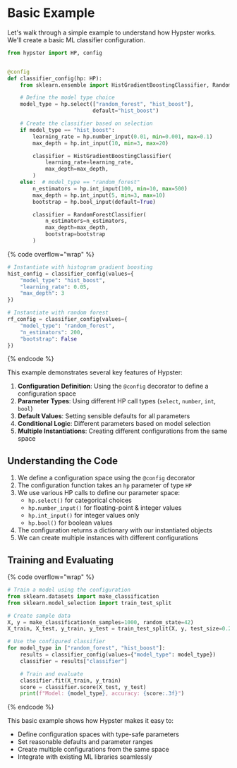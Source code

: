# Basic Example

Let's walk through a simple example to understand how Hypster works. We'll create a basic ML classifier configuration.

```python
from hypster import HP, config


@config
def classifier_config(hp: HP):
    from sklearn.ensemble import HistGradientBoostingClassifier, RandomForestClassifier

    # Define the model type choice
    model_type = hp.select(["random_forest", "hist_boost"],
                           default="hist_boost")

    # Create the classifier based on selection
    if model_type == "hist_boost":
        learning_rate = hp.number_input(0.01, min=0.001, max=0.1)
        max_depth = hp.int_input(10, min=3, max=20)

        classifier = HistGradientBoostingClassifier(
            learning_rate=learning_rate,
            max_depth=max_depth,
        )
    else:  # model_type == "random_forest"
        n_estimators = hp.int_input(100, min=10, max=500)
        max_depth = hp.int_input(5, min=3, max=10)
        bootstrap = hp.bool_input(default=True)

        classifier = RandomForestClassifier(
            n_estimators=n_estimators,
            max_depth=max_depth,
            bootstrap=bootstrap
        )
```

{% code overflow="wrap" %}
```python
# Instantiate with histogram gradient boosting
hist_config = classifier_config(values={
    "model_type": "hist_boost",
    "learning_rate": 0.05,
    "max_depth": 3
})

# Instantiate with random forest
rf_config = classifier_config(values={
    "model_type": "random_forest",
    "n_estimators": 200,
    "bootstrap": False
})
```
{% endcode %}

This example demonstrates several key features of Hypster:

1. **Configuration Definition**: Using the `@config` decorator to define a configuration space
2. **Parameter Types**: Using different HP call types (`select`, `number`, `int`, `bool`)
3. **Default Values**: Setting sensible defaults for all parameters
4. **Conditional Logic**: Different parameters based on model selection
5. **Multiple Instantiations**: Creating different configurations from the same space

## Understanding the Code

1. We define a configuration space using the `@config` decorator
2. The configuration function takes an `hp` parameter of type `HP`
3. We use various HP calls to define our parameter space:
   * `hp.select()` for categorical choices
   * `hp.number_input()` for floating-point & integer values
   * `hp.int_input()` for integer values only
   * `hp.bool()` for boolean values
4. The configuration returns a dictionary with our instantiated objects
5. We can create multiple instances with different configurations

## Training and Evaluating

{% code overflow="wrap" %}
```python
# Train a model using the configuration
from sklearn.datasets import make_classification
from sklearn.model_selection import train_test_split

# Create sample data
X, y = make_classification(n_samples=1000, random_state=42)
X_train, X_test, y_train, y_test = train_test_split(X, y, test_size=0.2)

# Use the configured classifier
for model_type in ["random_forest", "hist_boost"]:
    results = classifier_config(values={"model_type": model_type})
    classifier = results["classifier"]

    # Train and evaluate
    classifier.fit(X_train, y_train)
    score = classifier.score(X_test, y_test)
    print(f"Model: {model_type}, accuracy: {score:.3f}")
```
{% endcode %}

This basic example shows how Hypster makes it easy to:

* Define configuration spaces with type-safe parameters
* Set reasonable defaults and parameter ranges
* Create multiple configurations from the same space
* Integrate with existing ML libraries seamlessly

